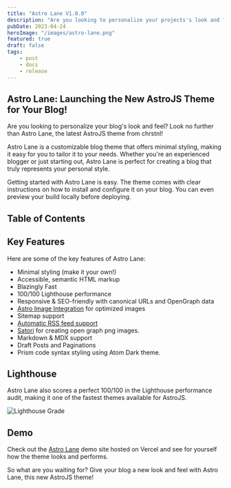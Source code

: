 ```yaml
---
title: "Astro Lane V1.0.0"
description: "Are you looking to personalize your projects's look and feel? Look no further than Astro Lane, the latest AstroJS theme from chrstnl!"
pubDate: 2023-04-24
heroImage: "/images/astro-lane.png"
featured: true
draft: false
tags:
    - post
    - docs
    - release
---
```


## Astro Lane: Launching the New AstroJS Theme for Your Blog!

Are you looking to personalize your blog's look and feel? Look no further than Astro Lane, the latest AstroJS theme from chrstnl!

Astro Lane is a customizable blog theme that offers minimal styling, making it easy for you to tailor it to your needs. Whether you're an experienced blogger or just starting out, Astro Lane is perfect for creating a blog that truly represents your personal style.

Getting started with Astro Lane is easy. The theme comes with clear instructions on how to install and configure it on your blog. You can even preview your build locally before deploying.

## Table of Contents

## Key Features

Here are some of the key features of Astro Lane:

-   Minimal styling (make it your own!)
-   Accessible, semantic HTML markup
-   Blazingly Fast
-   100/100 Lighthouse performance
-   Responsive & SEO-friendly with canonical URLs and OpenGraph data
-   [Astro Image Integration](https://docs.astro.build/en/guides/integrations-guide/image/) for optimized images
-   Sitemap support
-   [Automatic RSS feed support](https://docs.astro.build/en/guides/rss)
-   [Satori](https://github.com/vercel/satori) for creating open graph png images.
-   Markdown & MDX support
-   Draft Posts and Paginations
-   Prism code syntax styling using Atom Dark theme.

## Lighthouse

Astro Lane also scores a perfect 100/100 in the Lighthouse performance audit, making it one of the fastest themes available for AstroJS.

![Lighthouse Grade](/images/astro-lane-lighthouse-score.png)

## Demo

Check out the [Astro Lane](https://astro-lane.chrstnl.com/) demo site hosted on Vercel and see for yourself how the theme looks and performs.

So what are you waiting for? Give your blog a new look and feel with Astro Lane, this new AstroJS theme!
